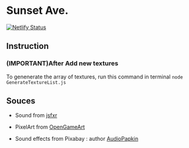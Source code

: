 # Sunset Ave.
[![Netlify Status](https://api.netlify.com/api/v1/badges/52b0c550-9c5e-4f87-8344-11b589d67a4b/deploy-status)](https://app.netlify.com/sites/sunave/deploys)


## Instruction

### (IMPORTANT)After Add new textures
To genenerate the array of textures, run this command in terminal
`node GenerateTextureList.js`

## Souces
- Sound from [jsfxr](https://sfxr.me/)
- PixelArt from [OpenGameArt](https://opengameart.org/)

- Sound effects from Pixabay : author [AudioPapkin](https://pixabay.com/sound-effects/cars-on-the-road-2-302877/)
